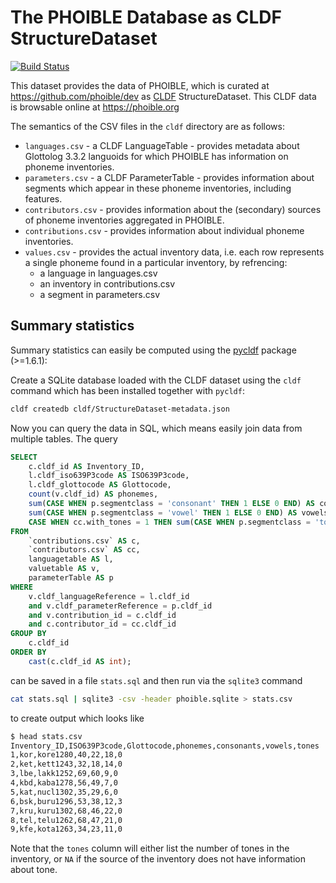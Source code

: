 # The PHOIBLE Database as CLDF StructureDataset

[![Build Status](https://travis-ci.org/cldf-datasets/phoible.svg?branch=master)](https://travis-ci.org/cldf-datasets/phoible)

This dataset provides the data of PHOIBLE, which is curated at
https://github.com/phoible/dev
as [CLDF](https://cldf.clld.org) StructureDataset. This CLDF data is
browsable online at https://phoible.org

The semantics of the CSV files in the `cldf` directory are as follows:

- `languages.csv` - a CLDF LanguageTable - provides metadata about Glottolog 3.3.2
  languoids for which PHOIBLE has information on phoneme inventories.
- `parameters.csv` - a CLDF ParameterTable - provides information about segments
  which appear in these phoneme inventories, including features.
- `contributors.csv` - provides information about the (secondary) sources of 
  phoneme inventories aggregated in PHOIBLE.
- `contributions.csv` - provides information about individual phoneme inventories.
- `values.csv` - provides the actual inventory data, i.e. each row represents a
  single phoneme found in a particular inventory, by refrencing:
  - a language in languages.csv
  - an inventory in contributions.csv
  - a segment in parameters.csv


## Summary statistics

Summary statistics can easily be computed using the [pycldf](https://pypi.org/project/pycldf/) package (>=1.6.1):

Create a SQLite database loaded with the CLDF dataset using the `cldf` command which has been installed together with `pycldf`:
```bash
cldf createdb cldf/StructureDataset-metadata.json
```

Now you can query the data in SQL, which means easily join data from multiple tables.
The query
```sql
SELECT
    c.cldf_id AS Inventory_ID,
    l.cldf_iso639P3code AS ISO639P3code,
    l.cldf_glottocode AS Glottocode,
    count(v.cldf_id) AS phonemes,
    sum(CASE WHEN p.segmentclass = 'consonant' THEN 1 ELSE 0 END) AS consonants,
    sum(CASE WHEN p.segmentclass = 'vowel' THEN 1 ELSE 0 END) AS vowels,
    CASE WHEN cc.with_tones = 1 THEN sum(CASE WHEN p.segmentclass = 'tone' THEN 1 ELSE 0 END) ELSE 'NA' END AS tones
FROM
    `contributions.csv` AS c,
    `contributors.csv` AS cc,
    languagetable AS l,
    valuetable AS v,
    parameterTable AS p
WHERE
    v.cldf_languageReference = l.cldf_id
    and v.cldf_parameterReference = p.cldf_id
    and v.contribution_id = c.cldf_id
    and c.contributor_id = cc.cldf_id
GROUP BY
    c.cldf_id
ORDER BY
    cast(c.cldf_id AS int);
```
can be saved in a file `stats.sql` and then run via the `sqlite3` command
```bash
cat stats.sql | sqlite3 -csv -header phoible.sqlite > stats.csv
```
to create output which looks like
```bash
$ head stats.csv 
Inventory_ID,ISO639P3code,Glottocode,phonemes,consonants,vowels,tones
1,kor,kore1280,40,22,18,0
2,ket,kett1243,32,18,14,0
3,lbe,lakk1252,69,60,9,0
4,kbd,kaba1278,56,49,7,0
5,kat,nucl1302,35,29,6,0
6,bsk,buru1296,53,38,12,3
7,kru,kuru1302,68,46,22,0
8,tel,telu1262,68,47,21,0
9,kfe,kota1263,34,23,11,0
```

Note that the `tones` column will either list the number of tones in the inventory, or `NA` if the source of the inventory 
does not have information about tone.
